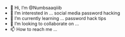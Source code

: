- 👋 Hi, I’m @Numbsaaqiiib
- 👀 I’m interested in ... social media password hacking 
- 🌱 I’m currently learning ... password hack tips 
- 💞️ I’m looking to collaborate on ...
- 📫 How to reach me ...

<!---
Numbsaaqiiib/Numbsaaqiiib is a ✨ special ✨ repository because its `README.md` (this file) appears on your GitHub profile.
You can click the Preview link to take a look at your changes.
--->
